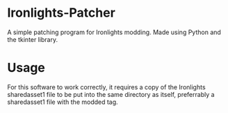 # Ironlights-Patcher
A simple patching program for Ironlights modding. Made using Python and the tkinter library.

# Usage
For this software to work correctly, it requires a copy of the Ironlights sharedasset1 file to be put into the same directory as itself, preferrably a sharedasset1 file with the modded tag.

